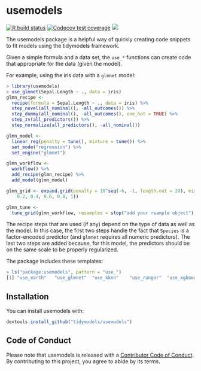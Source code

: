 
<!-- README.md is generated from README.Rmd. Please edit that file -->

# usemodels

[![R build
status](https://github.com/tidymodels/usemodel/workflows/R-CMD-check/badge.svg)](https://github.com/tidymodels/usemodel/actions)
[![Codecov test
coverage](https://codecov.io/gh/tidymodels/usemodel/branch/master/graph/badge.svg)](https://codecov.io/gh/tidymodels/usemodel?branch=master)
![](https://img.shields.io/badge/lifecycle-maturing-blue.svg)

The usemodels package is a helpful way of quickly creating code snippets
to fit models using the tidymodels framework.

Given a simple formula and a data set, the `use_*` functions can create
code that appropriate for the data (given the model).

For example, using the iris data with a `glmnet` model:

``` r
> library(usemodels)
> use_glmnet(Sepal.Length ~ ., data = iris)
glmn_recipe <- 
  recipe(formula = Sepal.Length ~ ., data = iris) %>% 
  step_novel(all_nominal(), -all_outcomes()) %>% 
  step_dummy(all_nominal(), -all_outcomes(), one_hot = TRUE) %>% 
  step_zv(all_predictors()) %>% 
  step_normalize(all_predictors(), -all_nominal()) 

glmn_model <- 
  linear_reg(penalty = tune(), mixture = tune()) %>% 
  set_mode("regression") %>% 
  set_engine("glmnet") 

glmn_workflow <- 
  workflow() %>% 
  add_recipe(glmn_recipe) %>% 
  add_model(glmn_model) 

glmn_grid <- expand.grid(penalty = 10^seq(-6, -1, length.out = 20), mixture = c(0.05, 
    0.2, 0.4, 0.6, 0.8, 1)) 

glmn_tune <- 
  tune_grid(glmn_workflow, resamples = stop("add your rsample object"), grid = glmn_grid) 
```

The recipe steps that are used (if any) depend on the type of data as
well as the model. In this case, the first two steps handle the fact
that `Species` is a factor-encoded predictor (and `glmnet` requires all
numeric predictors). The last two steps are added because, for this
model, the predictors should be on the same scale to be properly
regularized.

The package includes these templates:

``` r
> ls("package:usemodels", pattern = "use_")
[1] "use_earth"   "use_glmnet"  "use_kknn"    "use_ranger"  "use_xgboost"
```

## Installation

You can install usemodels with:

``` r
devtools:install_github("tidymodels/usemodels")
```

## Code of Conduct

Please note that usemodels is released with a [Contributor Code of
Conduct](https://contributor-covenant.org/version/2/0/CODE_OF_CONDUCT.html).
By contributing to this project, you agree to abide by its terms.
